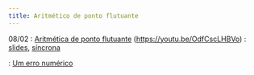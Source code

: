 ```yaml
---
title: Aritmético de ponto flutuante
---
```


08/02
: [Aritmética de ponto flutuante](https://youtu.be/C-Lf_caEjD8) (https://youtu.be/OdfCscLHBVo)
  : [slides](/material/02_ponto_flutuante.pdf), [síncrona](/material/02_ponto_flutuante.html)
  
:   [Um erro numérico](https://youtu.be/OdfCscLHBVo)
    

 

